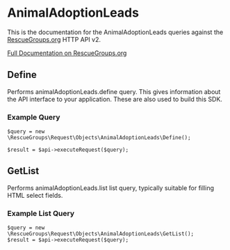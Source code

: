 # AnimalAdoptionLeads

This is the documentation for the AnimalAdoptionLeads queries against the [RescueGroups.org](https://www.rescuegroups.org/) HTTP API v2.

[Full Documentation on RescueGroups.org](https://userguide.rescuegroups.org/display/APIDG/Object+definitions#Objectdefinitions-animalAdoptionLeads)

## Define
Performs animalAdoptionLeads.define query. This gives information about the API interface to your application. These are also used to build this SDK.

### Example Query

    $query = new \RescueGroups\Request\Objects\AnimalAdoptionLeads\Define();

    $result = $api->executeRequest($query);
## GetList
Performs animalAdoptionLeads.list list query, typically suitable for filling HTML select fields.

### Example List Query

    $query = new \RescueGroups\Request\Objects\AnimalAdoptionLeads\GetList();
    $result = $api->executeRequest($query);
